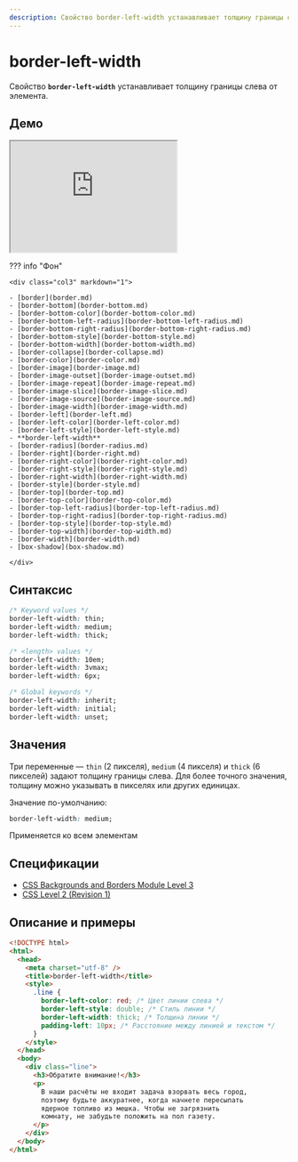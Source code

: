 ```yaml
---
description: Свойство border-left-width устанавливает толщину границы слева от элемента
---
```


# border-left-width

Свойство **`border-left-width`** устанавливает толщину границы слева от элемента.

## Демо

<iframe class="interactive is-default-height" height="200" src="https://interactive-examples.mdn.mozilla.net/pages/css/border-left-width.html" title="MDN Web Docs Interactive Example" loading="lazy" data-readystate="complete"></iframe>

??? info "Фон"

    <div class="col3" markdown="1">

    - [border](border.md)
    - [border-bottom](border-bottom.md)
    - [border-bottom-color](border-bottom-color.md)
    - [border-bottom-left-radius](border-bottom-left-radius.md)
    - [border-bottom-right-radius](border-bottom-right-radius.md)
    - [border-bottom-style](border-bottom-style.md)
    - [border-bottom-width](border-bottom-width.md)
    - [border-collapse](border-collapse.md)
    - [border-color](border-color.md)
    - [border-image](border-image.md)
    - [border-image-outset](border-image-outset.md)
    - [border-image-repeat](border-image-repeat.md)
    - [border-image-slice](border-image-slice.md)
    - [border-image-source](border-image-source.md)
    - [border-image-width](border-image-width.md)
    - [border-left](border-left.md)
    - [border-left-color](border-left-color.md)
    - [border-left-style](border-left-style.md)
    - **border-left-width**
    - [border-radius](border-radius.md)
    - [border-right](border-right.md)
    - [border-right-color](border-right-color.md)
    - [border-right-style](border-right-style.md)
    - [border-right-width](border-right-width.md)
    - [border-style](border-style.md)
    - [border-top](border-top.md)
    - [border-top-color](border-top-color.md)
    - [border-top-left-radius](border-top-left-radius.md)
    - [border-top-right-radius](border-top-right-radius.md)
    - [border-top-style](border-top-style.md)
    - [border-top-width](border-top-width.md)
    - [border-width](border-width.md)
    - [box-shadow](box-shadow.md)

    </div>

## Синтаксис

```css
/* Keyword values */
border-left-width: thin;
border-left-width: medium;
border-left-width: thick;

/* <length> values */
border-left-width: 10em;
border-left-width: 3vmax;
border-left-width: 6px;

/* Global keywords */
border-left-width: inherit;
border-left-width: initial;
border-left-width: unset;
```

## Значения

Три переменные — `thin` (2 пикселя), `medium` (4 пикселя) и `thick` (6 пикселей) задают толщину границы слева. Для более точного значения, толщину можно указывать в пикселях или других единицах.

Значение по-умолчанию:

```css
border-left-width: medium;
```

Применяется ко всем элементам

## Спецификации

- [CSS Backgrounds and Borders Module Level 3](http://dev.w3.org/csswg/css3-background/#the-border-width)
- [CSS Level 2 (Revision 1)](http://www.w3.org/TR/CSS2/box.html#border-width-properties)

## Описание и примеры

```html
<!DOCTYPE html>
<html>
  <head>
    <meta charset="utf-8" />
    <title>border-left-width</title>
    <style>
      .line {
        border-left-color: red; /* Цвет линии слева */
        border-left-style: double; /* Стиль линии */
        border-left-width: thick; /* Толщина линии */
        padding-left: 10px; /* Расстояние между линией и текстом */
      }
    </style>
  </head>
  <body>
    <div class="line">
      <h3>Обратите внимание!</h3>
      <p>
        В наши расчёты не входит задача взорвать весь город,
        поэтому будьте аккуратнее, когда начнете пересыпать
        ядерное топливо из мешка. Чтобы не загрязнить
        комнату, не забудьте положить на пол газету.
      </p>
    </div>
  </body>
</html>
```
